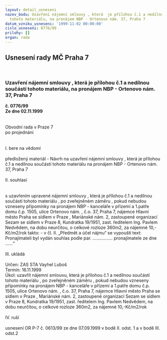 ```yaml
---
layout: detail_usneseni
nazev_bodu: Uzavření nájemní smlouvy , která  je přílohou č.1 a nedílnou součástí
  tohoto materiálu, na pronájem NBP - Ortenovo nám. 37, Praha 7
datum_vzniku_usneseni: '1999-11-02 00:00:00'
cislo_usneseni: 0776/99
prilohy: []
organ: rada
---
```

<div id="ucUsn_pList" class="usn">
	<span><h2>Usnesení rady MČ Praha 7 </h2>
<br></span><div class="standBody">
<span><h3>Uzavření nájemní smlouvy , která  je přílohou č.1 a nedílnou součástí tohoto materiálu, na pronájem NBP - Ortenovo nám. 37, Praha 7</h3></span><div class="center">
		<strong>č. 0776/99</strong><br>
	</div>
<div class="center">
		<strong>Ze dne 02.11.1999</strong><br><br>
	</div>
<br>Obvodní rada v Praze 7<br>po projednání<br><br><br>I.	bere na vědomí<br><br> předložený materiál - Návrh na uzavření nájemní smlouvy , která je  přílohou č.1 a nedílnou součástí tohoto materiálu na pronájem NBP - Ortenovo nám. 37, Praha 7<br><br>II.	souhlasí <br><br><br>s uzavřením upravené nájemní smlouvy , která je přílohou č.1 a nedílnou součástí tohoto materiálu , po zveřejněném záměru , pokud nebudou vzneseny připomínky na pronájem NBP - kanceláře v přízemí a 1.patře domu č.p. 1505, ulice Ortenovo nám. , č.o. 37, Praha 7, nájemce Hlavní město Praha se sídlem v Praze , Mariánské nám. 2, zastoupené organizací Sezam se sídlem v Praze 8, Kundratka 19/1951, zast. ředitelem Ing. Pavlem Nedvědem, na dobu neurčitou, o celkové rozloze 360m2, za nájemné 10,- Kč/m2/rok  takto: - v čl. II. „Předmět a účel nájmu“ se vypouští text: Pronajímateli byl vydán souhlas podle par. ................ pronajímatele ze dne ......“<br><br>III.	ukládá <br><br> Určen:	     	ZAS STA Vayhel Luboš<br>Termín: 16.11.1999<br>Úkol:	uzavřít nájemní smlouvu, která je přílohou č.1 a nedílnou součástí tohoto materiálu , po zveřejněném záměru , pokud nebudou vzneseny připomínky na pronájem NBP - kanceláře v přízemí a 1.patře domu č.p. 1505, ulice Ortenovo nám. , č.o. 37, Praha 7, nájemce Hlavní město Praha se sídlem v Praze , Mariánské nám. 2, zastoupené organizací Sezam se sídlem v Praze 8, Kundratka 19/1951, zast. ředitelem Ing. Pavlem Nedvědem, na dobu neurčitou, o celkové rozloze 360m2, za nájemné 10,-Kč/m2/rok <br> <br>IV.	ruší <br><br>usnesení OR P-7 č. 0613/99 ze dne 07.09.1999  v bodě II. odst. 1 a v bodě III. odst.2 <br>
</div>
</div>